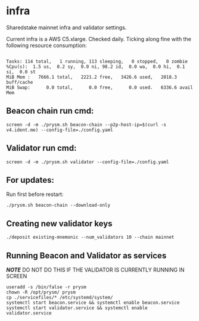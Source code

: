 # infra
Sharedstake mainnet infra and validator settings. 

Current infra is a AWS C5.xlarge. Checked daily. 
Ticking along fine with the following resource consumption:
```

Tasks: 114 total,   1 running, 113 sleeping,   0 stopped,   0 zombie
%Cpu(s):  1.5 us,  0.2 sy,  0.0 ni, 98.2 id,  0.0 wa,  0.0 hi,  0.1 si,  0.0 st
MiB Mem :   7666.1 total,   2221.2 free,   3426.6 used,   2018.3 buff/cache
MiB Swap:      0.0 total,      0.0 free,      0.0 used.   6336.6 avail Mem
```
## Beacon chain run cmd:
```
screen -d -m ./prysm.sh beacon-chain --p2p-host-ip=$(curl -s v4.ident.me) --config-file=./config.yaml
```

## Validator run cmd:
```
screen -d -m ./prysm.sh validator --config-file=./config.yaml
```

## For updates:
Run first before restart:
```
./prysm.sh beacon-chain --download-only
```

## Creating new validator keys
```
./deposit existing-mnemonic --num_validators 10 --chain mainnet
```

## Running Beacon and Validator as services 
**_NOTE_** DO NOT DO THIS IF THE VALIDATOR IS CURRENTLY RUNNING IN SCREEN
```
useradd -s /bin/false -r prysm
chown -R /opt/prysm/ prysm
cp ./servicefiles/* /etc/systemd/system/
systemctl start beacon.service && systemctl enable beacon.service
systemctl start validator.service && systemctl enable validator.service
```

